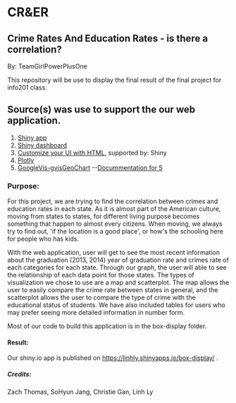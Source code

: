 # CR&ER 
## Crime Rates And Education Rates - is there a correlation?
By: TeamGirlPowerPlusOne

This repository will be use to display the final result of the final project for info201 class.

## Source(s) was use to support the our web application.

1. [Shiny app](shinyapps.io)
2. [Shiny dashboard](https://rstudio.github.io/shinydashboard/get_started.html)
3. [Customize your UI with HTML](https://shiny.rstudio.com/articles/html-tags.html), supported by: Shiny
4. [Plotly](https://plot.ly/r/line-and-scatter/)
5. [GoogleVis-gvisGeoChart](https://cran.r-project.org/web/packages/googleVis/vignettes/googleVis_examples.html)
--[Docummentation for 5](https://www.rdocumentation.org/packages/googleVis/versions/0.6.0/topics/gvisGeoChart)

### Purpose:
For this project, we are trying to find the correlation between crimes and education rates in each state. As it is almost part of the American culture, moving from states to states, for different living purpose becomes something that happen to almost every citizens. When moving, we always try to find out, 'if the location is a good place', or how's the schooling here for people who has kids.  

With the web application, user will get to see the most recent information about the graduation (2013, 2014) year of graduation rate and crimes rate of each categories for each state. Through our graph, the user will able to see the relationship of each data point for those states. The types of visualization we chose to use are a map and scatterplot. The map allows the user to easily compare the crime rate between states in general, and the scatterplot allows the user to compare the type of crime with the educational status of students. We have also included tables for users who may prefer seeing more detailed information in number form.

Most of our code to build this application is in the box-display folder.

#### Result: 
Our shiny.io app is published on https://linhly.shinyapps.io/box-display/ .

##### Credits: 
Zach Thomas, SoHyun Jang, Christie Gan, Linh Ly
